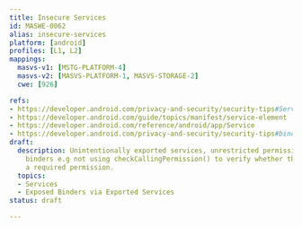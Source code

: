 ```yaml
---
title: Insecure Services
id: MASWE-0062
alias: insecure-services
platform: [android]
profiles: [L1, L2]
mappings:
  masvs-v1: [MSTG-PLATFORM-4]
  masvs-v2: [MASVS-PLATFORM-1, MASVS-STORAGE-2]
  cwe: [926]

refs:
- https://developer.android.com/privacy-and-security/security-tips#Services
- https://developer.android.com/guide/topics/manifest/service-element
- https://developer.android.com/reference/android/app/Service
- https://developer.android.com/privacy-and-security/security-tips#binder-and-messenger-interfaces
draft:
  description: Unintentionally exported services, unrestricted permissions. Exposed
    binders e.g not using checkCallingPermission() to verify whether the caller has
    a required permission.
  topics:
  - Services
  - Exposed Binders via Exported Services
status: draft

---
```


